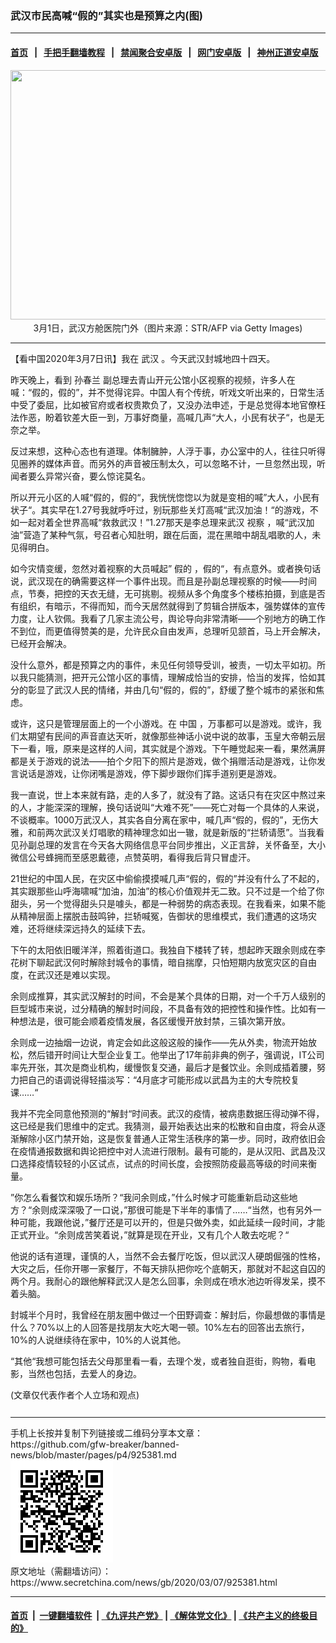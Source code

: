 ### 武汉市民高喊“假的”其实也是预算之内(图)
------------------------

#### [首页](https://github.com/gfw-breaker/banned-news/blob/master/README.md) &nbsp;&nbsp;|&nbsp;&nbsp; [手把手翻墙教程](https://github.com/gfw-breaker/guides/wiki) &nbsp;&nbsp;|&nbsp;&nbsp; [禁闻聚合安卓版](https://github.com/gfw-breaker/bn-android) &nbsp;&nbsp;|&nbsp;&nbsp; [网门安卓版](https://github.com/oGate2/oGate) &nbsp;&nbsp;|&nbsp;&nbsp; [神州正道安卓版](https://github.com/SzzdOgate/update) 



<div class="article_right" style="fone-color:#000">
 <p style="text-align: center;">
  <img alt="" src="//img3.secretchina.com/pic/2020/3-7/p2642312a431203366-ss.jpg" style="height:399px; width:600px"/>
  <br>
   3月1日，武汉方舱医院门外（图片来源：STR/AFP via Getty Images)
   <span id="hideid" name="hideid" style="color:red;display:none;">
    <span href="https://www.secretchina.com">
    </span>
   </span>
  </br>
 </p>
 <div id="txt-mid1-t21-2017">
  

---


  </div>
 </div>
 <p>
  【看中国2020年3月7日讯】我在
  <span href="https://www.secretchina.com/news/gb/tag/武汉" target="_blank">
   武汉
  </span>
  。今天武汉封城地四十四天。
  <span id="hideid" name="hideid" style="color:red;display:none;">
   <span href="https://www.secretchina.com">
   </span>
  </span>
 </p>
 <p>
  昨天晚上，看到
  <span href="https://www.secretchina.com/news/gb/tag/孙春兰" target="_blank">
   孙春兰
  </span>
  副总理去青山开元公馆小区视察的视频，许多人在喊：“假的，假的”，并不觉得诧异。中国人有个传统，听戏文听出来的，日常生活中受了委屈，比如被官府或者权贵欺负了，又没办法申述，于是总觉得本地官僚枉法作恶，盼着钦差大臣一到，万事好商量，高喊几声“大人，小民有状子“，也是无奈之举。
 </p>
 <p>
  反过来想，这种心态也有道理。体制臃肿，人浮于事，办公室中的人，往往只听得见圈养的媒体声音。而另外的声音被压制太久，可以忽略不计，一旦忽然出现，听闻者要么异常兴奋，要么惊诧莫名。
 </p>
 <p>
  所以开元小区的人喊“假的，假的“，我恍恍惚惚以为就是变相的喊”大人，小民有状子“。其实早在1.27号我就呼吁过，别玩那些关灯高喊“武汉加油！“的游戏，不如一起对着全世界高喊“救救武汉！”1.27那天是李总理来武汉
  <span href="https://www.secretchina.com/news/gb/tag/视察" target="_blank">
   视察
  </span>
  ，喊“武汉加油”营造了某种气氛，号召者心知肚明，跟在后面，混在黑暗中胡乱唱歌的人，未见得明白。
 </p>
 <p>
  如今灾情变缓，忽然对着视察的大员喊起”
  <span href="https://www.secretchina.com/news/gb/tag/假的" target="_blank">
   假的
  </span>
  ，假的“，有点意外。或者换句话说，武汉现在的确需要这样一个事件出现。而且是孙副总理视察的时候——时间点，节奏，把控的天衣无缝，无可挑剔。视频从多个角度多个楼栋拍摄，到底是否有组织，有暗示，不得而知，而今天居然就得到了剪辑合拼版本，强势媒体的宣传力度，让人钦佩。我看了几家主流公号，舆论导向非常清晰——个别地方的确工作不到位，而更值得赞美的是，允许民众自由发声，总理听见颔首，马上开会解决，已经开会解决。
 </p>
 <p>
  没什么意外，都是预算之内的事件，未见任何领导受训，被责，一切太平如初。所以我只能猜测，把开元公馆小区的事情，理解成恰当的安排，恰当的发挥，恰如其分的彰显了武汉人民的情绪，并由几句“假的，假的”，舒缓了整个城市的紧张和焦虑。
 </p>
 <p>
  或许，这只是管理层面上的一个小游戏。在
  <span href="https://www.secretchina.com" target="_blank">
   中国
  </span>
  ，万事都可以是游戏。或许，我们太期望有民间的声音直达天听，就像那些神话小说中说的故事，玉皇大帝朝云层下一看，哦，原来是这样的人间，其实就是个游戏。下午睡觉起来一看，果然满屏都是关于游戏的说法——拍个夕阳下的照片是游戏，做个捐赠活动是游戏，让你发言说话是游戏，让你闭嘴是游戏，停下脚步跟你们挥手道别更是游戏。
 </p>
 <p>
  我一直说，世上本来就有路，走的人多了，就没有了路。这话只有在灾区中熬过来的人，才能深深的理解，换句话说叫“大难不死”——死亡对每一个具体的人来说，不谈概率。1000万武汉人，其实各自分离在家中，喊几声“假的，假的”，无伤大雅，和前两次武汉关灯唱歌的精神理念如出一辙，就是新版的“拦轿请愿”。当我看见孙副总理的发言在今天各大网络信息平台同步推出，义正言辞，关怀备至，大小微信公号蜂拥而至感恩戴德，点赞英明，看得我后背只冒虚汗。
 </p>
 <p>
  21世纪的中国人民，在灾区中偷偷摸摸喊几声“假的，假的”并没有什么了不起的，其实跟那些山呼海啸喊“加油，加油”的核心价值观并无二致。只不过是一个给了你甜头，另一个觉得甜头只是噱头，都是一种弱势的病态表现。在我看来，如果不能从精神层面上摆脱击鼓鸣钟，拦轿喊冤，告御状的思维模式，我们遭遇的这场灾难，还将继续深远持久的延续下去。
 </p>
 <p>
  下午的太阳依旧暖洋洋，照着街道口。我独自下楼转了转，想起昨天跟余则成在李花树下聊起武汉何时解除封城令的事情，暗自揣摩，只怕短期内放宽灾区的自由度，在武汉还是难以实现。
 </p>
 <p>
  余则成推算，其实武汉解封的时间，不会是某个具体的日期，对一个千万人级别的巨型城市来说，过分精确的解封时间段，不具备有效的把控性和操作性。比如有一种想法是，很可能会顺着疫情发展，各区缓慢开放封禁，三镇次第开放。
 </p>
 <p>
  余则成一边抽烟一边说，肯定会如此这般这般的操作——先从外卖，物流开始放松，然后错开时间让大型企业复工。他举出了17年前非典的例子，强调说，IT公司率先开张，其次是商业机构，缓慢恢复交通，最后才是餐饮业。余则成插着腰，努力把自己的语调说得轻描淡写：“4月底才可能形成以武昌为主的大专院校复课……“
 </p>
 <p>
  我并不完全同意他预测的“解封“时间表。武汉的疫情，被病患数据压得动弹不得，这已经是我们思维中的定式。我猜测，最开始表达出来的松散和自由度，将会从逐渐解除小区门禁开始，这是恢复普通人正常生活秩序的第一步。同时，政府依旧会在疫情通报数据和舆论把控中对人流进行限制。最有可能的，是从汉阳、武昌及汉口选择疫情较轻的小区试点，试点的时间长度，会按照防疫最高等级的时间来衡量。
 </p>
 <p>
  ”你怎么看餐饮和娱乐场所？“我问余则成，”什么时候才可能重新启动这些地方？“余则成深深吸了一口说，”那很可能是下半年的事情了……“当然，也有另外一种可能，我跟他说，”餐厅还是可以开的，但是只做外卖，如此延续一段时间，才能正式开业。“余则成苦笑着说，”就算是现在开业，又有几个人敢去吃呢？“
 </p>
 <p>
  他说的话有道理，谨慎的人，当然不会去餐厅吃饭，但以武汉人硬朗倔强的性格，大灾之后，任你开哪一家餐厅，不每天排队把你吃个底朝天，那就对不起这自囚的两个月。我耐心的跟他解释武汉人是怎么回事，余则成在喷水池边听得发呆，摸不着头脑。
 </p>
 <p>
  封城半个月时，我曾经在朋友圈中做过一个田野调查：解封后，你最想做的事情是什么？70%以上的人回答是找朋友大吃大喝一顿。10%左右的回答出去旅行，10%的人说继续待在家中，10%的人说其他。
 </p>
 <p>
  “其他“我想可能包括去父母那里看一看，去理个发，或者独自逛街，购物，看电影，当然也包括，去爱人的身边。
 </p>
 (文章仅代表作者个人立场和观点)
 <center>
  <div>
   <div id="txt-mid2-t22-2017" style="display: block;  max-height: 351px;  overflow: hidden;">
    <div id="SC-21xxx">
    </div>
    <ins class="adsbygoogle" data-ad-client="ca-pub-1276641434651360" data-ad-format="auto" data-ad-slot="4301710469" data-full-width-responsive="true" style="display:block">
    </ins>
   </div>
  </div>
 </center>
 <div style="padding-top:12px;">
 </div>
</div>

<hr/>
手机上长按并复制下列链接或二维码分享本文章：<br/>
https://github.com/gfw-breaker/banned-news/blob/master/pages/p4/925381.md <br/>
<a href='https://github.com/gfw-breaker/banned-news/blob/master/pages/p4/925381.md'><img src='https://github.com/gfw-breaker/banned-news/blob/master/pages/p4/925381.md.png'/></a> <br/>
原文地址（需翻墙访问）：https://www.secretchina.com/news/gb/2020/03/07/925381.html


------------------------
#### [首页](https://github.com/gfw-breaker/banned-news/blob/master/README.md) &nbsp;|&nbsp; [一键翻墙软件](https://github.com/gfw-breaker/nogfw/blob/master/README.md) &nbsp;| [《九评共产党》](https://github.com/gfw-breaker/9ping.md/blob/master/README.md#九评之一评共产党是什么) | [《解体党文化》](https://github.com/gfw-breaker/jtdwh.md/blob/master/README.md) | [《共产主义的终极目的》](https://github.com/gfw-breaker/gczydzjmd.md/blob/master/README.md)


<img src='http://gfw-breaker.win/banned-news/pages/p4/925381.md' width='0px' height='0px'/>